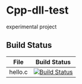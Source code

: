 # Cpp-dll-test
experimental project

## Build Status

File|Build Status
---|---
hello.c|[![Build Status](https://travis-ci.com/DenryDu/Cpp-dll-test.svg?branch=master)](https://travis-ci.com/DenryDu/hello-world)
